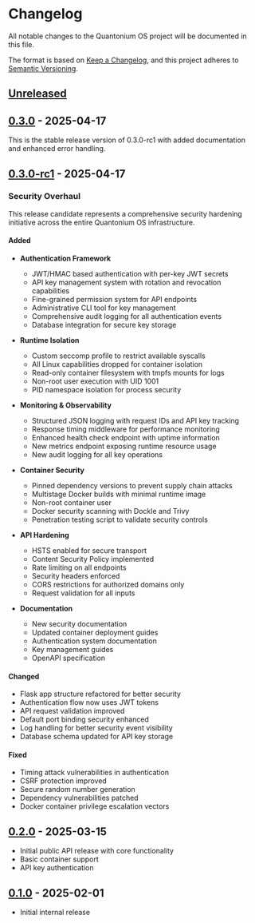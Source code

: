 # Changelog

All notable changes to the Quantonium OS project will be documented in this file.

The format is based on [Keep a Changelog](https://keepachangelog.com/en/1.0.0/),
and this project adheres to [Semantic Versioning](https://semver.org/spec/v2.0.0.html).

## [Unreleased]

## [0.3.0] - 2025-04-17

This is the stable release version of 0.3.0-rc1 with added documentation and enhanced error handling.

## [0.3.0-rc1] - 2025-04-17
[0.3.0-rc1]: https://github.com/quantonium/quantonium-os/releases/tag/v0.3.0-rc1

### Security Overhaul

This release candidate represents a comprehensive security hardening initiative across the entire Quantonium OS infrastructure.

#### Added

- **Authentication Framework**
  - JWT/HMAC based authentication with per-key JWT secrets
  - API key management system with rotation and revocation capabilities
  - Fine-grained permission system for API endpoints
  - Administrative CLI tool for key management
  - Comprehensive audit logging for all authentication events
  - Database integration for secure key storage

- **Runtime Isolation**
  - Custom seccomp profile to restrict available syscalls
  - All Linux capabilities dropped for container isolation
  - Read-only container filesystem with tmpfs mounts for logs
  - Non-root user execution with UID 1001
  - PID namespace isolation for process security

- **Monitoring & Observability**
  - Structured JSON logging with request IDs and API key tracking
  - Response timing middleware for performance monitoring
  - Enhanced health check endpoint with uptime information
  - New metrics endpoint exposing runtime resource usage
  - New audit logging for all key operations

- **Container Security**
  - Pinned dependency versions to prevent supply chain attacks
  - Multistage Docker builds with minimal runtime image
  - Non-root container user
  - Docker security scanning with Dockle and Trivy
  - Penetration testing script to validate security controls

- **API Hardening**
  - HSTS enabled for secure transport
  - Content Security Policy implemented
  - Rate limiting on all endpoints
  - Security headers enforced
  - CORS restrictions for authorized domains only
  - Request validation for all inputs

- **Documentation**
  - New security documentation
  - Updated container deployment guides
  - Authentication system documentation
  - Key management guides
  - OpenAPI specification

#### Changed

- Flask app structure refactored for better security
- Authentication flow now uses JWT tokens
- API request validation improved
- Default port binding security enhanced
- Log handling for better security event visibility
- Database schema updated for API key storage

#### Fixed

- Timing attack vulnerabilities in authentication
- CSRF protection improved
- Secure random number generation
- Dependency vulnerabilities patched
- Docker container privilege escalation vectors

## [0.2.0] - 2025-03-15
[0.2.0]: https://github.com/quantonium/quantonium-os/releases/tag/v0.2.0

- Initial public API release with core functionality
- Basic container support
- API key authentication

## [0.1.0] - 2025-02-01
[0.1.0]: https://github.com/quantonium/quantonium-os/releases/tag/v0.1.0

- Initial internal release

[Unreleased]: https://github.com/quantonium/quantonium-os/compare/v0.3.0...HEAD
[0.3.0]: https://github.com/quantonium/quantonium-os/releases/tag/v0.3.0